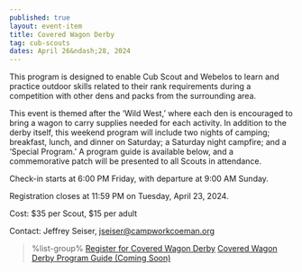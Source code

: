 ```yaml
---
published: true
layout: event-item
title: Covered Wagon Derby
tag: cub-scouts
dates: April 26&ndash;28, 2024
---
```


This program is designed to enable Cub Scout and Webelos to learn and practice outdoor skills related to their rank requirements during a competition with other dens and packs from the surrounding area.
 
This event is themed after the ‘Wild West,’ where each den is encouraged to bring a wagon to carry supplies needed for each activity. In addition to the derby itself, this weekend program will include two nights of camping; breakfast, lunch, and dinner on Saturday; a Saturday night campfire; and a ‘Special Program.’ A program guide is available below, and a commemorative patch will be presented to all Scouts in attendance.
 
Check-in starts at 6:00 PM Friday, with departure at 9:00 AM Sunday.

Registration closes at 11:59 PM on Tuesday, April 23, 2024.
 
Cost: $35 per Scout, $15 per adult
 
Contact: Jeffrey Seiser, [jseiser@campworkcoeman.org](mailto:jseiser@campworkcoeman.org)

> %list-group%
> <a href="https://scoutingevent.com/066-78373" class="list-group-item">Register for Covered Wagon Derby</a>
> <a href="{{ site.url }}/pdf/2023/2023-covered-wagon-derby-guide.pdf" class="list-group-item">Covered Wagon Derby Program Guide (Coming Soon)</a>

